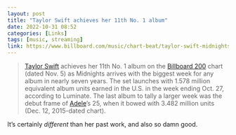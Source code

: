 ```yaml
---
layout: post
title: "Taylor Swift achieves her 11th No. 1 album"
date: 2022-10-31 08:52
categories: [Links]
tags: [music, streaming]
link: https://www.billboard.com/music/chart-beat/taylor-swift-midnights-debut-number-one-billboard-200-albums-chart-1235163377/
---
```


>[Taylor Swift](https://www.billboard.com/artist/taylor-swift) achieves her 11th No. 1 album on the  [Billboard 200](https://www.billboard.com/charts/billboard-200/) chart (dated Nov. 5) as Midnights arrives with the biggest week for any album in nearly seven years. The set launches with 1.578 million equivalent album units earned in the U.S. in the week ending Oct. 27, according to Luminate. The last album to tally a larger week was the debut frame of  [Adele](https://www.billboard.com/artist/adele)’s 25, when it bowed with 3.482 million units (Dec. 12, 2015-dated chart).

It’s certainly *different* than her past work, and also so damn good.
